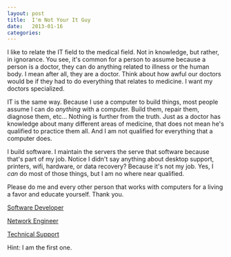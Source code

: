 ```yaml
---
layout: post
title:  I'm Not Your It Guy
date:   2013-01-16
categories:
---
```


I like to relate the IT field to the medical field. Not in knowledge, but rather, in ignorance. You see, it's common for a person to assume because a person is a doctor, they can do anything related to illness or the human body. I mean after all, they are a doctor. Think about how awful our doctors would be if they had to do everything that relates to medicine. I want my doctors specialized.

IT is the same way. Because I use a computer to build things, most people assume I can do *anything* with a computer. Build them, repair them, diagnose them, etc… Nothing is further from the truth. Just as a doctor has knowledge about many different areas of medicine, that does not mean he's qualified to practice them all. And I am not qualified for everything that a computer does.

I build software. I maintain the servers the serve that software because that's part of my job. Notice I didn't say anything about desktop support, printers, wifi, hardware, or data recovery? Because it's not my job. Yes, I *can* do most of those things, but I am no where near qualified.

Please do me and every other person that works with computers for a living a favor and educate yourself. Thank you.

[Software Developer](http://en.wikipedia.org/wiki/Software_developer)

[Network Engineer](http://en.wikipedia.org/wiki/Network_engineer)

[Technical Support](http://en.wikipedia.org/wiki/Technical_support)

Hint: I am the first one.

